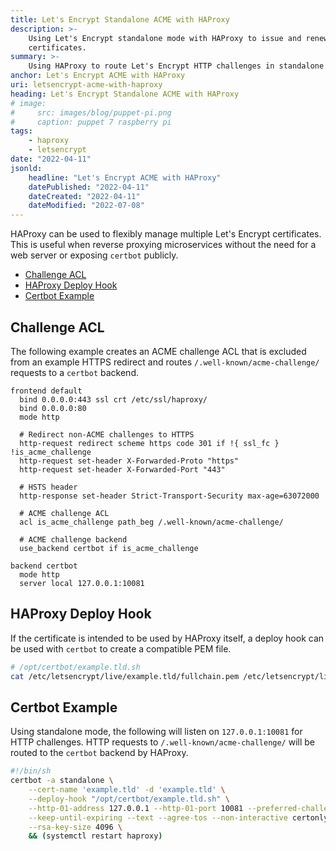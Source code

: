 ```yaml
---
title: Let's Encrypt Standalone ACME with HAProxy
description: >-
    Using Let's Encrypt standalone mode with HAProxy to issue and renew
    certificates.
summary: >-
    Using HAProxy to route Let's Encrypt HTTP challenges in standalone mode.
anchor: Let's Encrypt ACME with HAProxy
uri: letsencrypt-acme-with-haproxy
heading: Let's Encrypt Standalone ACME with HAProxy
# image:
#     src: images/blog/puppet-pi.png
#     caption: puppet 7 raspberry pi
tags:
    - haproxy
    - letsencrypt
date: "2022-04-11"
jsonld:
    headline: "Let's Encrypt ACME with HAProxy"
    datePublished: "2022-04-11"
    dateCreated: "2022-04-11"
    dateModified: "2022-07-08"
---
```


HAProxy can be used to flexibly manage multiple Let's Encrypt certificates. This
 is useful when reverse proxying microservices without the need for a web server
 or exposing `certbot` publicly.

- [Challenge ACL](#goto-challenge-acl)
- [HAProxy Deploy Hook](#goto-ha-proxy-deploy-hook)
- [Certbot Example](#goto-certbot-example)

## Challenge ACL

The following example creates an ACME challenge ACL that is excluded from an 
example HTTPS redirect and routes `/.well-known/acme-challenge/` requests to a 
`certbot` backend.

```nginx [g1:Frontend]
frontend default
  bind 0.0.0.0:443 ssl crt /etc/ssl/haproxy/
  bind 0.0.0.0:80
  mode http

  # Redirect non-ACME challenges to HTTPS
  http-request redirect scheme https code 301 if !{ ssl_fc } !is_acme_challenge
  http-request set-header X-Forwarded-Proto "https"
  http-request set-header X-Forwarded-Port "443"

  # HSTS header
  http-response set-header Strict-Transport-Security max-age=63072000

  # ACME challenge ACL
  acl is_acme_challenge path_beg /.well-known/acme-challenge/

  # ACME challenge backend
  use_backend certbot if is_acme_challenge
```

```nginx [g1:Backend]
backend certbot
  mode http
  server local 127.0.0.1:10081
```

## HAProxy Deploy Hook

If the certificate is intended to be used by HAProxy itself, a deploy hook can
be used with `certbot` to create a compatible PEM file.

```bash
# /opt/certbot/example.tld.sh
cat /etc/letsencrypt/live/example.tld/fullchain.pem /etc/letsencrypt/live/example.tld/privkey.pem | tee /etc/ssl/haproxy/example.tld.pem
```

## Certbot Example

Using standalone mode, the following will listen on `127.0.0.1:10081` for HTTP
challenges. HTTP requests to `/.well-known/acme-challenge/` will be routed to
the `certbot` backend by HAProxy.

```bash
#!/bin/sh
certbot -a standalone \
    --cert-name 'example.tld' -d 'example.tld' \
    --deploy-hook "/opt/certbot/example.tld.sh" \
    --http-01-address 127.0.0.1 --http-01-port 10081 --preferred-challenges http-01 \
    --keep-until-expiring --text --agree-tos --non-interactive certonly \
    --rsa-key-size 4096 \
    && (systemctl restart haproxy)
```
